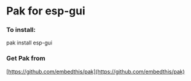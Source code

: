 Pak for esp-gui
===

### To install:

pak install esp-gui


### Get Pak from

[https://github.com/embedthis/pak](https://github.com/embedthis/pak)
